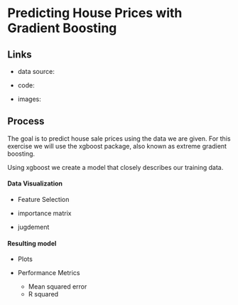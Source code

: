 
# Predicting House Prices with Gradient Boosting


## Links

 - data source: 

 - code: 

 - images: 


## Process

The goal is to predict house sale prices using the data we are given. For this exercise we will use the xgboost package, also known as extreme gradient boosting.

Using xgboost we create a model that closely describes our training data.



#### Data Visualization

 - Feature Selection

 - importance matrix

 - jugdement


#### Resulting model

 - Plots


 - Performance Metrics
     - Mean squared error
     - R squared

















